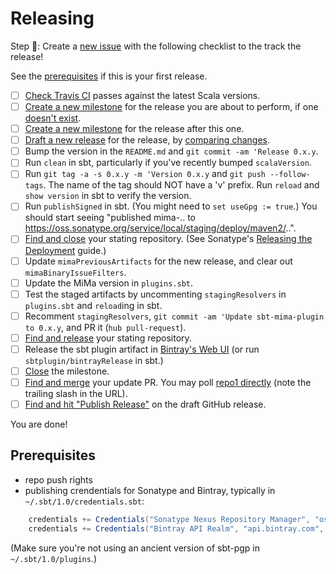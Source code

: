 # Releasing

Step 🚢: Create a [new issue][issues/new] with the following checklist to the track the release!

See the [prerequisites](#prerequisites) if this is your first release.

* [ ] [Check Travis CI][travis-ci] passes against the latest Scala versions.
* [ ] [Create a new milestone][milestones/new] for the release you are about to perform, if one [doesn't exist][milestones/list].
* [ ] [Create a new milestone][milestones/new] for the release after this one.
* [ ] [Draft a new release][releases/new] for the release, by [comparing changes][compare/view].
* [ ] Bump the version in the `README.md` and `git commit -am 'Release 0.x.y`.
* [ ] Run `clean` in sbt, particularly if you've recently bumped `scalaVersion`.
* [ ] Run `git tag -a -s 0.x.y -m 'Version 0.x.y` and `git push --follow-tags`. The name of the tag should NOT have a 'v' prefix. Run `reload` and `show version` in sbt to verify the version.
* [ ] Run `publishSigned` in sbt. (You might need to `set useGpg := true`.) You should start seeing "published mima-.. to https://oss.sonatype.org/service/local/staging/deploy/maven2/..".
* [ ] [Find and close][sonatype/staging-repos] your stating repository.  (See Sonatype's [Releasing the Deployment][sonatype/guide] guide.)
* [ ] Update `mimaPreviousArtifacts` for the new release, and clear out `mimaBinaryIssueFilters`.
* [ ] Update the MiMa version in `plugins.sbt`.
* [ ] Test the staged artifacts by uncommenting `stagingResolvers` in `plugins.sbt` and `reload`ing in sbt.
* [ ] Recomment `stagingResolvers`, `git commit -am 'Update sbt-mima-plugin to 0.x.y`, and PR it (`hub pull-request`).
* [ ] [Find and release][sonatype/staging-repos] your stating repository.
* [ ] Release the sbt plugin artifact in [Bintray's Web UI][sbt-mima/view] (or run `sbtplugin/bintrayRelease` in sbt.)
* [ ] [Close][milestones/list] the milestone.
* [ ] [Find and merge][prs/list] your update PR. You may poll [repo1 directly][repo1/list] (note the trailing slash in the URL).
* [ ] [Find and hit "Publish Release"][releases/list] on the draft GitHub release.

You are done!

## Prerequisites

* repo push rights
* publishing crendentials for Sonatype and Bintray, typically in `~/.sbt/1.0/credentials.sbt`:

```scala
    credentials += Credentials("Sonatype Nexus Repository Manager", "oss.sonatype.org", <username>, <password>)
    credentials += Credentials("Bintray API Realm", "api.bintray.com", <username>, <password>)
```

(Make sure you're not using an ancient version of sbt-pgp in `~/.sbt/1.0/plugins`.)

[compare/view]:    https://github.com/lightbend/mima/compare/0.4.0...master
[issues/new]:      https://github.com/lightbend/mima/issues/new
[milestones/list]: https://github.com/lightbend/mima/milestones?direction=asc
[milestones/new]:  https://github.com/lightbend/mima/milestones/new
[prs/list]:        https://github.com/lightbend/mima/pulls
[releases/list]:   https://github.com/lightbend/mima/releases
[releases/new]:    https://github.com/lightbend/mima/releases/new

[repo1/list]: https://repo1.maven.org/maven2/com/typesafe/mima-core_2.12/0.5.0/
[sbt-mima/view]: https://bintray.com/typesafe/sbt-plugins/sbt-mima-plugin/view
[sonatype/guide]: https://central.sonatype.org/pages/releasing-the-deployment.html
[sonatype/staging-repos]: https://oss.sonatype.org/#stagingRepositories
[travis-ci]: https://travis-ci.org/lightbend/mima
